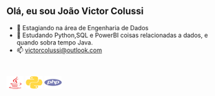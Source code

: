## Olá, eu sou João Victor Colussi

- 🔭 Estagiando na área de Engenharia de Dados
- 🌱 Estudando Python,SQL e PowerBI coisas relacionadas a dados, e quando sobra tempo Java.
- 📫 victorcolussi@outlook.com


##

<div style="display: inline_block"><br>
  <img align="center" alt="Joao-Java" height="30" width="40" src="https://raw.githubusercontent.com/devicons/devicon/master/icons/java/java-plain.svg">
  <img align="center" alt="Joao-Java" height="30" width="40" src="https://raw.githubusercontent.com/devicons/devicon/master/icons/python/python-plain.svg">
  <img align="center" alt="Joao-Java" height="30" width="40" src="https://raw.githubusercontent.com/devicons/devicon/master/icons/php/php-plain.svg">



##

            
          
</div>
